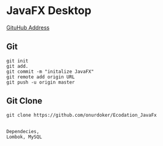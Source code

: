 # JavaFX Desktop
[GituHub Address](https://github.com/onurdoker/Ecodation_JavaFx)

## Git
```shell
git init
git add.
git commit -m "initalize JavaFX"
git remote add origin URL
git push -u origin master
```

## Git Clone
```shell
git clone https://github.com/onurdoker/Ecodation_JavaFx
```

##
```shell
Dependecies,
Lombok, MySQL 
```

```shell

```